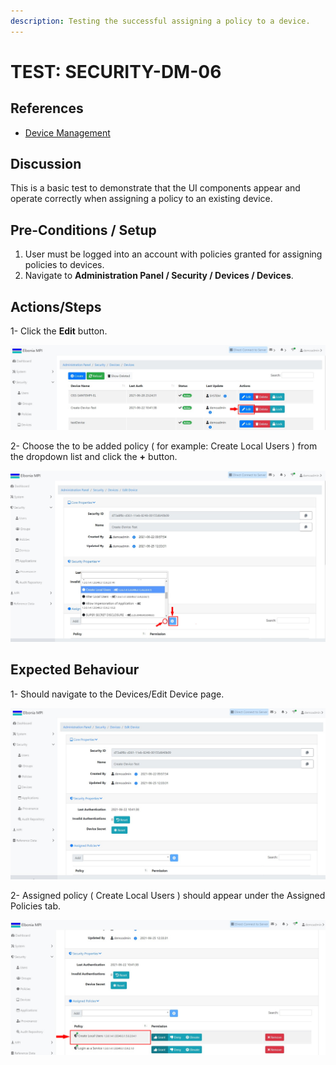 ```yaml
---
description: Testing the successful assigning a policy to a device.
---
```


# TEST: SECURITY-DM-06

## References

* [Device Management](../../../../../../operations/system-administration/security-administration/device-management.md)

## Discussion

This is a basic test to demonstrate that the UI components appear and operate correctly when assigning a policy to an existing device.

## **Pre-Conditions / Setup**

1. User must be logged into an account with policies granted for assigning policies to devices.
2. Navigate to **Administration Panel / Security / Devices / Devices**.

## Actions/Steps

1- Click the **Edit** button.

![](<../../../../../../.gitbook/assets/18 (1).jpg>)

2- Choose the to be added policy ( for example: Create Local Users ) from the dropdown list and click the **+** button.

![](<../../../../../../.gitbook/assets/20 (3).jpg>)

## Expected Behaviour

1- Should navigate to the Devices/Edit Device page.

![](<../../../../../../.gitbook/assets/19 (2).jpg>)

2- Assigned policy ( Create Local Users ) should appear under the Assigned Policies tab.

![](<../../../../../../.gitbook/assets/21 (1).jpg>)
